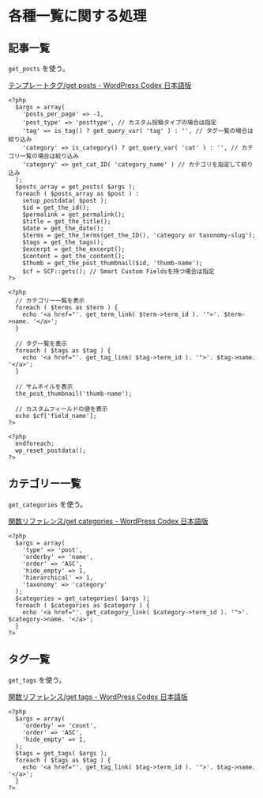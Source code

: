 # 各種一覧に関する処理

## 記事一覧

`get_posts` を使う。

[テンプレートタグ/get posts - WordPress Codex 日本語版](https://wpdocs.osdn.jp/%E3%83%86%E3%83%B3%E3%83%97%E3%83%AC%E3%83%BC%E3%83%88%E3%82%BF%E3%82%B0/get_posts)

    <?php
      $args = array(
        'posts_per_page' => -1,
        'post_type' => 'posttype', // カスタム投稿タイプの場合は指定
        'tag' => is_tag() ? get_query_var( 'tag' ) : '', // タグ一覧の場合は絞り込み
        'category' => is_category() ? get_query_var( 'cat' ) : '', // カテゴリ一覧の場合は絞り込み
        'category' => get_cat_ID( 'category_name' ) // カテゴリを指定して絞り込み
      );
      $posts_array = get_posts( $args );
      foreach ( $posts_array as $post ) :
        setup_postdata( $post );
        $id = get_the_id();
        $permalink = get_permalink();
        $title = get_the_title();
        $date = get_the_date();
        $terms = get_the_terms(get_the_ID(), 'category or taxonomy-slug');
        $tags = get_the_tags();
        $excerpt = get_the_excerpt();
        $content = get_the_content();
        $thumb = get_the_post_thumbnail($id, 'thumb-name');
        $cf = SCF::gets(); // Smart Custom Fieldsを持つ場合は指定
    ?>

    <?php
      // カテゴリー一覧を表示
      foreach ( $terms as $term ) {
        echo '<a href="'. get_term_link( $term->term_id ). '">'. $term->name. '</a>';
      }

      // タグ一覧を表示
      foreach ( $tags as $tag ) {
        echo '<a href="'. get_tag_link( $tag->term_id ). '">'. $tag->name. '</a>';
      }

      // サムネイルを表示
      the_post_thumbnail('thumb-name');

      // カスタムフィールドの値を表示
      echo $cf['field_name'];
    ?>

    <?php
      endforeach;
      wp_reset_postdata();
    ?>

## カテゴリー一覧

`get_categories` を使う。

[関数リファレンス/get categories - WordPress Codex 日本語版](https://wpdocs.osdn.jp/関数リファレンス/get_categories)

    <?php
      $args = array(
      	'type' => 'post',
      	'orderby' => 'name',
      	'order' => 'ASC',
      	'hide_empty' => 1,
      	'hierarchical' => 1,
      	'taxonomy' => 'category'
      );
      $categories = get_categories( $args );
      foreach ( $categories as $category ) {
        echo '<a href="'. get_category_link( $category->term_id ). '">'. $category->name. '</a>';
      }
    ?>

## タグ一覧

`get_tags` を使う。

[関数リファレンス/get tags - WordPress Codex 日本語版](https://wpdocs.osdn.jp/関数リファレンス/get_tags)

    <?php
      $args = array(
        'orderby' => 'count',
        'order' => 'ASC',
        'hide_empty' => 1,
      );
      $tags = get_tags( $args );
      foreach ( $tags as $tag ) {
        echo '<a href="'. get_tag_link( $tag->term_id ). '">'. $tag->name. '</a>';
      }
    ?>
